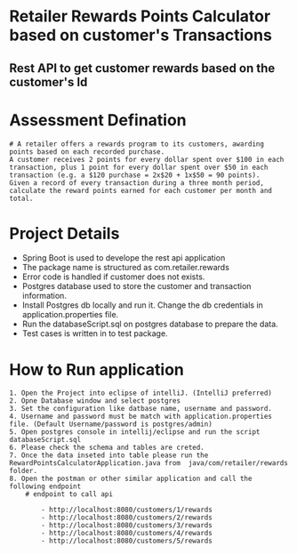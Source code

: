# Retailer Rewards Points Calculator based on customer's Transactions

## Rest API to get customer rewards based on the customer's Id

# Assessment Defination 
    # A retailer offers a rewards program to its customers, awarding points based on each recorded purchase. 
    A customer receives 2 points for every dollar spent over $100 in each transaction, plus 1 point for every dollar spent over $50 in each transaction (e.g. a $120 purchase = 2x$20 + 1x$50 = 90 points).   Given a record of every transaction during a three month period, calculate the reward points earned for each customer per month and total.

# Project Details
  - Spring Boot is used to develope the rest api application
  - The package name is structured as com.retailer.rewards
  - Error code is handled if customer does not exists.
  - Postgres database used to store the customer and transaction information.
  - Install Postgres db locally and run it. Change the db credentials in application.properties file.
  - Run the databaseScript.sql on postgres database to prepare the data.
  - Test cases is written in to test package.

# How to Run application

    1. Open the Project into eclipse of intelliJ. (IntelliJ preferred)
    2. Opne Database window and select postgres
    3. Set the configuration like datbase name, username and password.
    4. Username and password must be match with application.properties file. (Default Username/password is postgres/admin)
    5. Open postgres console in intellij/eclipse and run the script databaseScript.sql 
    6. Please check the schema and tables are creted.
    7. Once the data inseted into table please run the RewardPointsCalculatorApplication.java from  java/com/retailer/rewards folder. 
    8. Open the postman or other similar application and call the following endpoint
        # endpoint to call api

            - http://localhost:8080/customers/1/rewards
            - http://localhost:8080/customers/2/rewards
            - http://localhost:8080/customers/3/rewards
            - http://localhost:8080/customers/4/rewards
            - http://localhost:8080/customers/5/rewards
```
